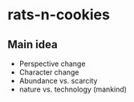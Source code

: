 # rats-n-cookies

## Main idea
- Perspective change
- Character change
- Abundance vs. scarcity
- nature vs. technology (mankind)

